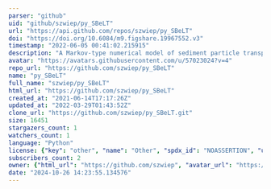 ```yaml
---
parser: "github"
uid: "github/szwiep/py_SBeLT"
url: "https://api.github.com/repos/szwiep/py_SBeLT"
doi: "https://doi.org/10.6084/m9.figshare.19967552.v3"
timestamp: "2022-06-05 00:41:02.215915"
description: "A Markov-type numerical model of sediment particle transport in rivers"
avatar: "https://avatars.githubusercontent.com/u/57023024?v=4"
repo_url: "https://github.com/szwiep/py_SBeLT"
name: "py_SBeLT"
full_name: "szwiep/py_SBeLT"
html_url: "https://github.com/szwiep/py_SBeLT"
created_at: "2021-06-14T17:17:26Z"
updated_at: "2022-03-29T01:43:52Z"
clone_url: "https://github.com/szwiep/py_SBeLT.git"
size: 16451
stargazers_count: 1
watchers_count: 1
language: "Python"
license: {"key": "other", "name": "Other", "spdx_id": "NOASSERTION", "url": null, "node_id": "MDc6TGljZW5zZTA="}
subscribers_count: 2
owner: {"html_url": "https://github.com/szwiep", "avatar_url": "https://avatars.githubusercontent.com/u/57023024?v=4", "login": "szwiep", "type": "User"}
date: "2024-10-26 14:23:55.134576"
---
```

